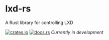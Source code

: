 # lxd-rs
A Rust library for controlling LXD

[![crates.io](https://img.shields.io/crates/v/lxd.svg)](https://crates.io/crates/lxd)
[![docs.rs](https://docs.rs/lxd/badge.svg)](https://docs.rs/lxd)
*Currently in development*
